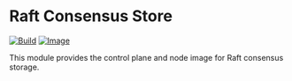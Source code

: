# Raft Consensus Store

[![Build](https://img.shields.io/github/actions/workflow/status/atomix/atomix/stores-raft-test.yml?style=for-the-badge)](https://github.com/atomix/atomix/actions/workflows/stores-raft-test.yml)
[![Image](https://img.shields.io/docker/v/atomix/raft-controller?label=release&style=for-the-badge)](https://hub.docker.com/repository/docker/atomix/raft-controller)

This module provides the control plane and node image for Raft consensus storage.
